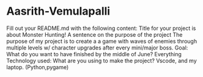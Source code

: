 # Aasrith-Vemulapalli
Fill out your README.md with the following content:
Title for your project is about
Monster Hunting! 
A sentence on the purpose of the project
The purpose of my project is to create a a game with waves of enemies through multiple levels w/ character upgrades after every mini/major boss.
Goal: What do you want to have finished by the middle of June?
Everything
Technology used: What are you using to make the project?
Vscode, and my laptop. (Python,pygame) 
